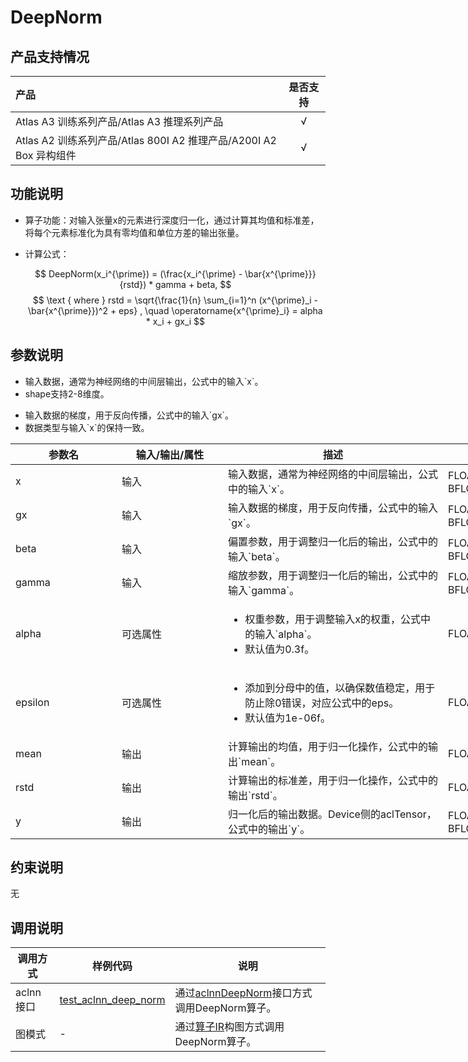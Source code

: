 # DeepNorm

## 产品支持情况

|产品             |  是否支持  |
|:-------------------------|:----------:|
|  <term>Atlas A3 训练系列产品/Atlas A3 推理系列产品</term>   |     √    |
|  <term>Atlas A2 训练系列产品/Atlas 800I A2 推理产品/A200I A2 Box 异构组件</term>     |     √    |

## 功能说明

- 算子功能：对输入张量x的元素进行深度归一化，通过计算其均值和标准差，将每个元素标准化为具有零均值和单位方差的输出张量。
- 计算公式：

  $$
  DeepNorm(x_i^{\prime}) = (\frac{x_i^{\prime} - \bar{x^{\prime}}}{rstd}) * gamma + beta,
  $$
  $$
  \text { where } rstd = \sqrt{\frac{1}{n} \sum_{i=1}^n (x^{\prime}_i - \bar{x^{\prime}})^2 + eps} , \quad \operatorname{x^{\prime}_i} = alpha * x_i   + gx_i
  $$

## 参数说明

<table style="undefined;table-layout: fixed; width: 1005px"><colgroup>
  <col style="width: 170px">
  <col style="width: 170px">
  <col style="width: 352px">
  <col style="width: 213px">
  <col style="width: 100px">
  </colgroup>
  <thead>
    <tr>
      <th>参数名</th>
      <th>输入/输出/属性</th>
      <th>描述</th>
      <th>数据类型</th>
      <th>数据格式</th>
    </tr></thead>
  <tbody>
    <tr>
      <td>x</td>
      <td>输入</td>
      <td>输入数据，通常为神经网络的中间层输出，公式中的输入`x`。</td>
      <ul><li>输入数据，通常为神经网络的中间层输出，公式中的输入`x`。</li><li>shape支持2-8维度。</li></ul></td>
      <td>FLOAT32、FLOAT16、BFLOAT16</td>
      <td>ND</td>
    </tr>
    <tr>
      <td>gx</td>
      <td>输入</td>
      <td>输入数据的梯度，用于反向传播，公式中的输入`gx`。</td><ul><li>输入数据的梯度，用于反向传播，公式中的输入`gx`。</li><li>数据类型与输入`x`的保持一致。</li></ul>
      <td>FLOAT32、FLOAT16、BFLOAT16</td>
      <td>ND</td>
    </tr>
    <tr>
      <td>beta</td>
      <td>输入</td>
      <td>偏置参数，用于调整归一化后的输出，公式中的输入`beta`。</td>
      <td>FLOAT32、FLOAT16、BFLOAT16</td>
      <td>ND</td>
    </tr>
    <tr>
      <td>gamma</td>
      <td>输入</td>
      <td>缩放参数，用于调整归一化后的输出，公式中的输入`gamma`。</td>
      <td>FLOAT32、FLOAT16、BFLOAT16</td>
      <td>ND</td>
    </tr>
    <tr>
      <td>alpha</td>
      <td>可选属性</td>
      <td><ul><li>权重参数，用于调整输入x的权重，公式中的输入`alpha`。</li><li>默认值为0.3f。</li></ul></td>
      <td>FLOAT</td>
      <td>-</td>
    </tr>
    <tr>
      <td>epsilon</td>
      <td>可选属性</td>
      <td><ul><li>添加到分母中的值，以确保数值稳定，用于防止除0错误，对应公式中的eps。</li><li>默认值为1e-06f。</li></ul></td>
      <td>FLOAT</td>
      <td>-</td>
    </tr>
    <tr>
      <td>mean</td>
      <td>输出</td>
      <td>计算输出的均值，用于归一化操作，公式中的输出`mean`。</td>
      <td>FLOAT32</td>
      <td>ND</td>
    </tr>
    <tr>
      <td>rstd</td>
      <td>输出</td>
      <td>计算输出的标准差，用于归一化操作，公式中的输出`rstd`。</td>
      <td>FLOAT32</td>
      <td>ND</td>
    </tr>
    <tr>
      <td>y</td>
      <td>输出</td>
      <td>归一化后的输出数据。Device侧的aclTensor，公式中的输出`y`。</td>
      <td>FLOAT32、FLOAT16、BFLOAT16</td>
      <td>ND</td>
    </tr>
  </tbody></table>


## 约束说明

无

## 调用说明

| 调用方式   | 样例代码           | 说明                                         |
| ---------------- | --------------------------- | --------------------------------------------------- |
| aclnn接口  | [test_aclnn_deep_norm](examples/test_aclnn_deep_norm.cpp) | 通过[aclnnDeepNorm](docs/aclnnDeepNorm.md)接口方式调用DeepNorm算子。 |
| 图模式 | -  | 通过[算子IR](op_graph/deep_norm_proto.h)构图方式调用DeepNorm算子。         |

<!--[test_geir_deep_norm](examples/test_geir_deep_norm.cpp)-->